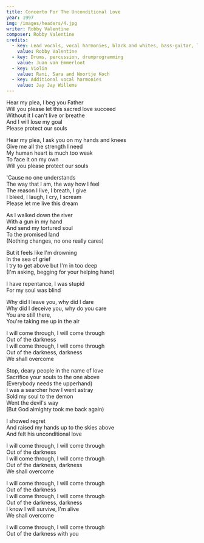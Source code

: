 ```yaml
---
title: Concerto For The Unconditional Love
year: 1997
img: /images/headers/4.jpg
writer: Robby Valentine
composer: Robby Valentine
credits:
  - key: Lead vocals, vocal harmonies, black and whites, bass-guitar, lead, harmonic, acoustic and rhythm guitars, vocoder, drum programming and other noises.
    value: Robby Valentine
  - key: Drums, percussion, drumprogramming
    value: Juan van Emmerloot
  - key: Violin
    value: Rani, Sara and Noortje Koch
  - key: Additional vocal harmonies
    value: Jay Jay Willems
---
```


<p>Hear my plea, I beg you Father<br />
Will you please let this sacred love succeed<br />
Without it I can't live or breathe<br />
And I will lose my goal<br />
Please protect our souls</p>

<p>Hear my plea, I ask you on my hands and knees<br />
Give me all the strength I need<br />
My human heart is much too weak<br />
To face it on my own<br />
Will you please protect our souls</p>

<p>'Cause no one understands<br />
The way that I am, the way how I feel<br />
The reason I live, I breath, I give<br />
I bleed, I laugh, I cry, I scream<br />
Please let me live this dream</p>

<p>As I walked down the river<br />
With a gun in my hand<br />
And send my tortured soul<br />
To the promised land<br />
(Nothing changes, no one really cares)</p>

<p>But it feels like I'm drowning<br />
In the sea of grief<br />
I try to get above but I'm in too deep<br />
(I'm asking, begging for your helping hand)</p>

<p>I have repentance, I was stupid<br />
For my soul was blind</p>

<p>Why did I leave you, why did I dare<br />
Why did I deceive you, why do you care<br />
You are still there,<br />
You're taking me up in the air</p>

<p>I will come through, I will come through<br />
Out of the darkness<br />
I will come through, I will come through<br />
Out of the darkness, darkness<br />
We shall overcome</p>

<p>Stop, deary people in the name of love<br />
Sacrifice your souls to the one above<br />
(Everybody needs the upperhand)<br />
I was a searcher how I went astray<br />
Sold my soul to the demon<br />
Went the devil's way<br />
(But God almighty took me back again)</p>

<p>I showed regret<br />
And raised my hands up to the skies above<br />
And felt his unconditional love</p>

<p>I will come through, I will come through<br />
Out of the darkness<br />
I will come through, I will come through<br />
Out of the darkness, darkness<br />
We shall overcome</p>

<p>I will come through, I will come through<br />
Out of the darkness<br />
I will come through, I will come through<br />
Out of the darkness, darkness<br />
I know I will survive, I'm alive<br />
We shall overcome</p>

<p>I will come through, I will come through<br />
Out of the darkness with you</p>